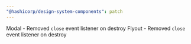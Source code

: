 ```yaml
---
"@hashicorp/design-system-components": patch
---
```


Modal - Removed `close` event listener on destroy
Flyout - Removed `close` event listener on destroy
